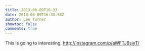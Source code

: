 ```yaml
---
title: 2013-06-09T16-33
date: 2013-06-09T16:33:58Z
author: Lee Turner
showtoc: false
comments: true
---
```


This is going to interesting. http://instagram.com/p/aWFTJ6siyT/

